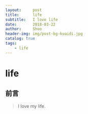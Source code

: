 ```yaml
---
layout:     post
title:      life
subtitle:   I love life
date:       2018-03-22
author:     Shuo
header-img: img/post-bg-kuaidi.jpg
catalog: true
tags:
    - life
---
```

# life
## 前言
> I love my life.
 
